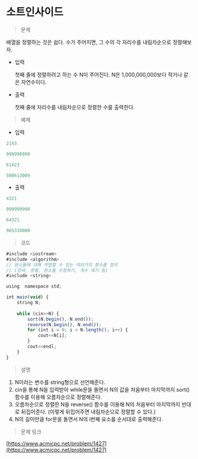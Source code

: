 # 소트인사이드

> 문제
> 

배열을 정렬하는 것은 쉽다. 수가 주어지면, 그 수의 각 자리수를 내림차순으로 정렬해보자.

- 입력
    
    첫째 줄에 정렬하려고 하는 수 N이 주어진다. N은 1,000,000,000보다 작거나 같은 자연수이다.
    
- 출력
    
    첫째 줄에 자리수를 내림차순으로 정렬한 수를 출력한다.
    

> 예제
> 
- 입력

```jsx
2143
```

```jsx
999998999
```

```jsx
61423
```

```jsx
500613009
```

- 출력

```jsx
4321
```

```jsx
999999998
```

```jsx
64321
```

```jsx
965310000
```

> 코드
> 

```jsx
#include <iostream>
#include <algorithm>
// 원소들에 대해 작업할 수 있는 여러가지 함수를 정의
// (검색, 정렬, 원소들 수정하기, 개수 세기 등)
#include <string>

using  namespace std;

int main(void) {
	string N;
	
	while (cin>>N) {
		sort(N.begin(), N.end());
		reverse(N.begin(), N.end());
		for (int i = 0; i < N.length(); i++) {
			cout<<N[i];
		}
		cout<<endl;
	}
}
```

> 설명
> 
1. N이라는 변수를 string형으로 선언해준다.
2. cin을 통해 N을 입력받아 while문을 돌면서 N의 값을 처음부터 마지막까지 sort() 함수를 이용해 오름차순으로 정렬해준다.
3. 오름차순으로 정렬한 N을 reverse() 함수를 이용해 N의 처음부터 마지막까지 반대로 뒤집어준다.
(이렇게 뒤집어주면 내림차순으로 정렬할 수 있다.)
4. N의 길이만큼 for문을 돌면서 N의 i번째 요소를 순서대로 출력해준다.

> 문제 링크
> 

[https://www.acmicpc.net/problem/1427](https://www.acmicpc.net/problem/1427)
